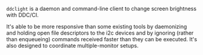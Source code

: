 `ddclight` is a daemon and command-line client to change screen brightness with DDC/CI.

It's able to be more responsive than some existing tools by daemonizing and holding open file descriptors to the i2c devices and by ignoring (rather than enqueueing) commands received faster than they can be executed.  It's also designed to coordinate multiple-monitor setups.

